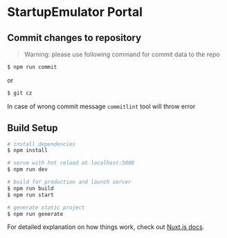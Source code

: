 # StartupEmulator Portal

## Commit changes to repository

> Warning: please use following command for commit data to the repo
 
```bash
$ npm run commit
```
or
```bash
$ git cz
```

In case of wrong commit message `commitlint` tool will throw error

## Build Setup

```bash
# install dependencies
$ npm install

# serve with hot reload at localhost:3000
$ npm run dev

# build for production and launch server
$ npm run build
$ npm run start

# generate static project
$ npm run generate
```

For detailed explanation on how things work, check out [Nuxt.js docs](https://nuxtjs.org).

